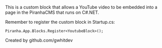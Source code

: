 This is a custom block that allows a YouTube video to be embedded into a page in the PiranhaCMS that runs on C#.NET.

Remember to register the custom block in Startup.cs:

```Piranha.App.Blocks.Register<YoutubeBlock>();```

Created by github.com/gwhitdev
